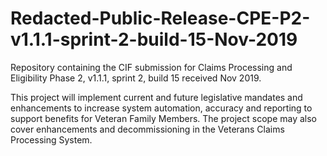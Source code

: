 # Redacted-Public-Release-CPE-P2-v1.1.1-sprint-2-build-15-Nov-2019
Repository containing the CIF submission for Claims Processing and Eligibility Phase 2, v1.1.1, sprint 2, build 15 received Nov 2019.

This project will implement current and future legislative mandates and enhancements to increase system automation, accuracy and reporting to support benefits for Veteran Family Members. The project scope may also cover enhancements and decommissioning in the Veterans Claims Processing System.
